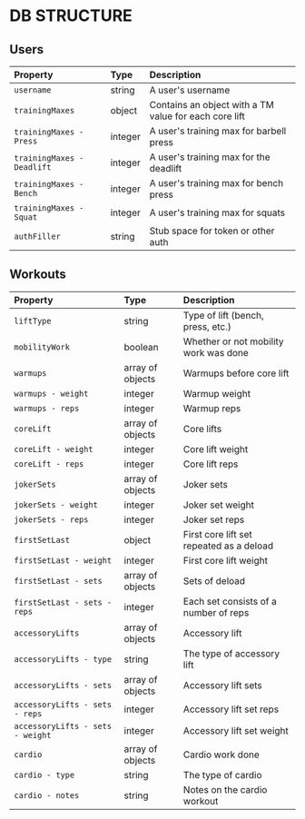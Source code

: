 # DB STRUCTURE

## Users

| Property                   | Type    | Description                                           |
| :---                       | :---    | :---                                                  |
| `username`                 | string  | A user's username                                     |
| `trainingMaxes`            | object  | Contains an object with a TM value for each core lift |
| `trainingMaxes - Press`    | integer | A user's training max for barbell press               |
| `trainingMaxes - Deadlift` | integer | A user's training max for the deadlift                |
| `trainingMaxes - Bench`    | integer | A user's training max for bench press                 |
| `trainingMaxes - Squat`    | integer | A user's training max for squats                      |
| `authFiller`               | string  | Stub space for token or other auth                    |

## Workouts

| Property                         | Type             | Description                              |
| :---                             | :---             | :---                                     |
| `liftType`                       | string           | Type of lift (bench, press, etc.)        |
| `mobilityWork`                   | boolean          | Whether or not mobility work was done    |
| `warmups`                        | array of objects | Warmups before core lift                 |
| `warmups - weight`               | integer          | Warmup weight                            |
| `warmups - reps`                 | integer          | Warmup reps                              |
| `coreLift`                       | array of objects | Core lifts                               |
| `coreLift - weight`              | integer          | Core lift weight                         |
| `coreLift - reps`                | integer          | Core lift reps                           |
| `jokerSets`                      | array of objects | Joker sets                               |
| `jokerSets - weight`             | integer          | Joker set weight                         |
| `jokerSets - reps`               | integer          | Joker set reps                           |
| `firstSetLast`                   | object           | First core lift set repeated as a deload |
| `firstSetLast - weight`          | integer          | First core lift weight                   |
| `firstSetLast - sets`            | array of objects | Sets of deload                           |
| `firstSetLast - sets - reps`     | integer          | Each set consists of a number of reps    |
| `accessoryLifts`                 | array of objects | Accessory lift                           |
| `accessoryLifts - type`          | string           | The type of accessory lift               |
| `accessoryLifts - sets`          | array of objects | Accessory lift sets                      |
| `accessoryLifts - sets - reps`   | integer          | Accessory lift set reps                  |
| `accessoryLifts - sets - weight` | integer          | Accessory lift set weight                |
| `cardio`                         | array of objects | Cardio work done                         |
| `cardio - type`                  | string           | The type of cardio                       |
| `cardio - notes`                 | string           | Notes on the cardio workout              |
